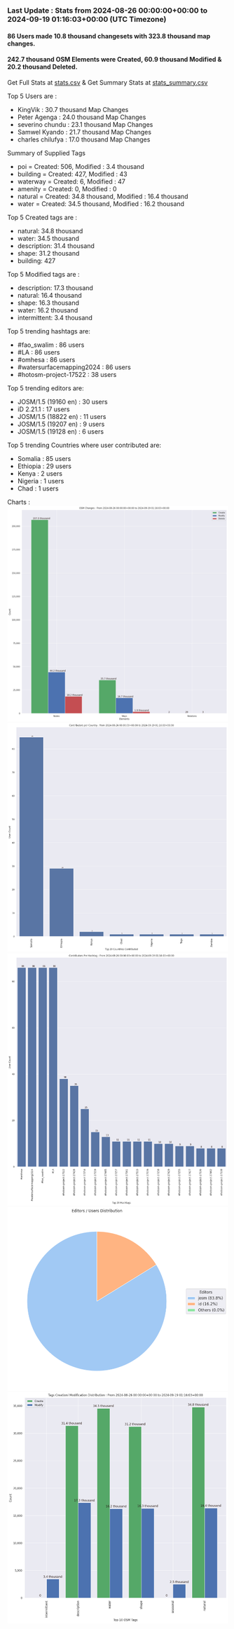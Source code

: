 ### Last Update : Stats from 2024-08-26 00:00:00+00:00 to 2024-09-19 01:16:03+00:00 (UTC Timezone)

#### 86 Users made 10.8 thousand changesets with 323.8 thousand map changes.
#### 242.7 thousand OSM Elements were Created, 60.9 thousand Modified & 20.2 thousand Deleted.
Get Full Stats at [stats.csv](/stats/watersurfacemapping/Daily/stats.csv)
 & Get Summary Stats at [stats_summary.csv](/stats/watersurfacemapping/Daily/stats_summary.csv)

Top 5 Users are : 
- KingVik : 30.7 thousand Map Changes
- Peter Agenga : 24.0 thousand Map Changes
- severino chundu : 23.1 thousand Map Changes
- Samwel Kyando : 21.7 thousand Map Changes
- charles chilufya : 17.0 thousand Map Changes

Summary of Supplied Tags
- poi = Created: 506, Modified : 3.4 thousand
- building = Created: 427, Modified : 43
- waterway = Created: 6, Modified : 47
- amenity = Created: 0, Modified : 0
- natural = Created: 34.8 thousand, Modified : 16.4 thousand
- water = Created: 34.5 thousand, Modified : 16.2 thousand


Top 5 Created tags are :
- natural: 34.8 thousand
- water: 34.5 thousand
- description: 31.4 thousand
- shape: 31.2 thousand
- building: 427


Top 5 Modified tags are :
- description: 17.3 thousand
- natural: 16.4 thousand
- shape: 16.3 thousand
- water: 16.2 thousand
- intermittent: 3.4 thousand


Top 5 trending hashtags are:
- #fao_swalim : 86 users
- #LA : 86 users
- #omhesa : 86 users
- #watersurfacemapping2024 : 86 users
- #hotosm-project-17522 : 38 users


Top 5 trending editors are:
- JOSM/1.5 (19160 en) : 30 users
- iD 2.21.1 : 17 users
- JOSM/1.5 (18822 en) : 11 users
- JOSM/1.5 (19207 en) : 9 users
- JOSM/1.5 (19128 en) : 6 users


Top 5 trending Countries where user contributed are:
- Somalia : 85 users
- Ethiopia : 29 users
- Kenya : 2 users
- Nigeria : 1 users
- Chad : 1 users


 Charts : 
![Alt text](./stats_osm_changes.png) 
![Alt text](./stats_users_per_country.png) 
![Alt text](./stats_users_per_hashtag.png) 
![Alt text](./stats_editors_pie_chart.png) 
![Alt text](./stats_tags.png) 
